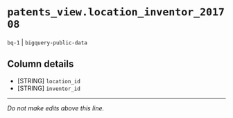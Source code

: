 # `patents_view.location_inventor_201708`
`bq-1` | `bigquery-public-data`

## Column details
* [STRING]    `location_id`
* [STRING]    `inventor_id`

-------------------------------------------------------------------------------
*Do not make edits above this line.*
